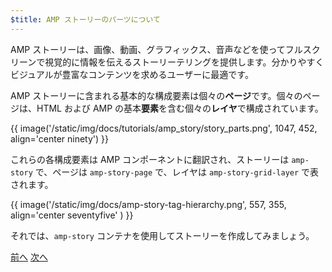 ```yaml
---
$title: AMP ストーリーのパーツについて
---
```


AMP ストーリーは、画像、動画、グラフィックス、音声などを使ってフルスクリーンで視覚的に情報を伝えるストーリーテリングを提供します。分かりやすくビジュアルが豊富なコンテンツを求めるユーザーに最適です。

AMP ストーリーに含まれる基本的な構成要素は個々の**ページ**です。個々のページは、HTML および AMP の基本**要素**を含む個々の**レイヤ**で構成されています。

{{ image('/static/img/docs/tutorials/amp_story/story_parts.png', 1047, 452, align='center ninety') }}

これらの各構成要素は AMP コンポーネントに翻訳され、ストーリーは `amp-story` で、ページは `amp-story-page` で、レイヤは `amp-story-grid-layer` で表されます。

{{ image('/static/img/docs/amp-story-tag-hierarchy.png', 557, 355, align='center seventyfive' ) }}

それでは、`amp-story` コンテナを使用してストーリーを作成してみましょう。

<div class="prev-next-buttons">
  <a class="button prev-button" href="{{g.doc('/content/docs/getting_started/visual_story/setting_up.md', locale=doc.locale).url.path}}"><span class="arrow-prev">前へ</span></a>
  <a class="button next-button" href="{{g.doc('/content/docs/getting_started/visual_story/start_story.md', locale=doc.locale).url.path}}"><span class="arrow-next">次へ</span></a>
</div>
